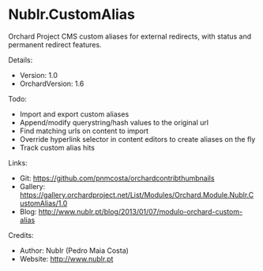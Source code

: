 Nublr.CustomAlias
===================

Orchard Project CMS custom aliases for external redirects, with status and permanent redirect features.

Details:
- Version: 1.0
- OrchardVersion: 1.6

Todo:
- Import and export custom aliases
- Append/modify querystring/hash values to the original url
- Find matching urls on content to import 
- Override hyperlink selector in content editors to create aliases on the fly
- Track custom alias hits

Links:
- Git: https://github.com/pnmcosta/orchardcontribthumbnails
- Gallery: https://gallery.orchardproject.net/List/Modules/Orchard.Module.Nublr.CustomAlias/1.0
- Blog: http://www.nublr.pt/blog/2013/01/07/modulo-orchard-custom-alias

Credits:
- Author: Nublr (Pedro Maia Costa)
- Website: http://www.nublr.pt
